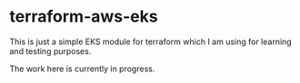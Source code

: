 # terraform-aws-eks

This is just a simple EKS module for terraform which I am using for learning and testing purposes.

The work here is currently in progress.
